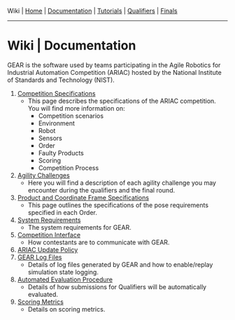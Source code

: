 Wiki | [Home](../../README.md) | [Documentation](../documentation/documentation.md) | [Tutorials](../tutorials/tutorials.md) | [Qualifiers](../qualifiers/qualifier.md) | [Finals](../finals/finals.md)

-------------------------------------------------

# Wiki | Documentation

GEAR is the software used by teams participating in the Agile Robotics for Industrial Automation Competition (ARIAC) hosted by the National Institute of Standards and Technology (NIST).

1. [Competition Specifications](competition_specifications.md)
    * This page describes the specifications of the ARIAC competition. You will find more information on:
      * Competition scenarios
      * Environment
      * Robot
      * Sensors
      * Order
      * Faulty Products
      * Scoring
      * Competition Process
1. [Agility Challenges](agility_challenges.md)
    * Here you will find a description of each agility challenge you may encounter during the qualifiers and the final round.
1. [Product and Coordinate Frame Specifications](frame_specifications.md)
    * This page outlines the specifications of the pose requirements specified in each Order.
1. [System Requirements](system_requirements.md)
    * The system requirements for GEAR.
1. [Competition Interface](competition_interface_documentation.md)
    * How contestants are to communicate with GEAR.
1. [ARIAC Update Policy](update_policy.md)
1. [GEAR Log Files](logging.md)
    * Details of log files generated by GEAR and how to enable/replay simulation state logging.
1. [Automated Evaluation Procedure](automated_evaluation.md)
    * Details of how submissions for Qualifiers will be automatically evaluated.
1. [Scoring Metrics](scoring.md)
    * Details on scoring metrics.
